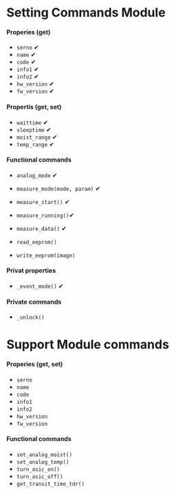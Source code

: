 Setting Commands Module
=======================

#### Properies (get)
* `serno` ✔
* `name` ✔
* `code` ✔
* `info1` ✔
* `info2` ✔
* `hw_version` ✔
* `fw_version` ✔

#### Propertis (get, set)
* `waittime` ✔
* `sleeptime` ✔
* `moist_range` ✔
* `temp_range` ✔

#### Functional commands
* `analog_mode` ✔
* `measure_mode(mode, param)` ✔
* `measure_start()` ✔
* `measure_running()`✔
* `measure_data()` ✔

* `read_eeprom()`
* `write_eeprom(image)`

#### Privat properties
* `_event_mode()` ✔

#### Private commands
* `_unlock()`

Support Module commands
=======================

#### Properies (get, set)
* `serno`
* `name`
* `code`
* `info1`
* `info2`
* `hw_version`
* `fw_version`

#### Functional commands
* `set_analog_moist()`
* `set_analog_temp()`
* `turn_asic_on()`
* `turn_asic_off()`
* `get_transit_time_tdr()`

